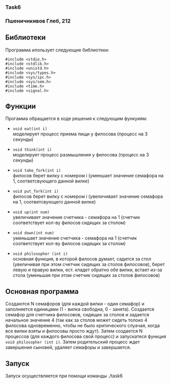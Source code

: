 ### Task6
### Пшеничнкивов Глеб, 212


## Библиотеки
Программа ипользует следующие библиотеки:  
```
#include <stdio.h>  
#include <stdlib.h>   
#include <unistd.h>  
#include <sys/types.h>  
#include <sys/ipc.h>  
#include <sys/sem.h>  
#include <time.h>
#include <signal.h>
```

##  Функции
Прогамма обращается в ходе решения к следующим функуиям:   
* ``void eat(int i)``  
моделирует процесс приема пищи у филосова (процесс на 3 секунды)

* ``void think(int i)``  
моделирует процесс размышления у филосова (процесс на 3 секунды)

* ``void take_fork(int i)``  
филосов берет вилку с номером i (уменшает значение семафора на 1, соответсвующего данной вилке)

* ``void put_fork(int i)``  
филосов берет вилку с номером i (увеличивает значение семафора на 1, соответсвующего данной вилке)

* ``void up(int num)``  
увеличивает значение счетчика - семафора на 1 (счетчик соответствует кол-ву филосов сидящих за столом)

* `void down(int num)`  
уменьшает значение счетчика - семафора на 1 (счетчик соответствует кол-ву филосов сидящих за столом)


* `void philosopher (int i)`  
основная функция, в которой филосов думает, садится за стол (увеличивая при этом счетчик сидящих за столов филосовов), берет левую и правую вилки, ест. кладет обратно обе вилки, встает из-за стола (уменьшая при этом счетчик сидящих за столов филосовов)


## Основная программа 
Создаются N семафоров (для каждой вилки - один семафор) и заполняется единицами (1 - вилка свободна, 0 - занята). Создается семафор для счетчика филосовов, сидящих за столов и задается начальное значение 4 (так как за столов может сидеть толоко 4 филосова одновременно, чтобы не было критического слуачая, когда все вилки взяты и филосовы просто ждут). Затем создается N процессов (для каждого филосова свой процесс) и запускатеся функция `void philosopher (int i)`. Затем родительский процесс ждет завершения сыновей, удаляет семафоры и завершается.

## Запуск
Запуск осуществляется при помощи команды ./task6

